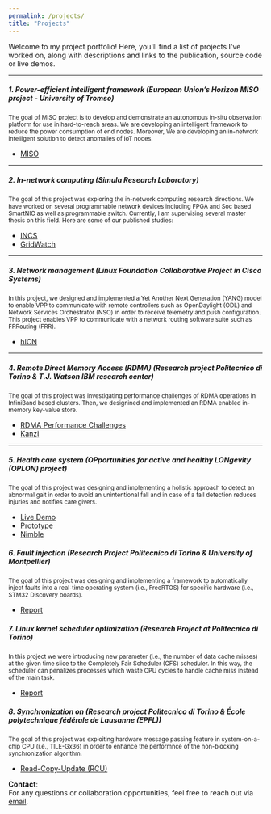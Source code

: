 ```yaml
---
permalink: /projects/
title: "Projects"
---
```

Welcome to my project portfolio! Here, you'll find a list of projects I've worked on, along with descriptions and links to the publication, source code or live demos.

---

##### 1. **Power-efficient intelligent framework (European Union’s Horizon MISO project - University of Tromso)**
<small>The goal of MISO project is to develop and demonstrate an autonomous in-situ observation platform for use in hard-to-reach areas. We are developing an intelligent framework to reduce the power consumption of end nodes. Moreover, We are developing an in-network intelligent solution to detect anomalies of IoT nodes.</small>

- [MISO](https://miso.nilu.no/)

---

##### 2. **In-network computing (Simula Research Laboratory)**
<small>The goal of this project was exploring the in-network computing research directions. We have worked on several programmable network devices including FPGA and Soc based SmartNIC as well as programmable switch. Currently, I am supervising several master thesis on this field. Here are some of our published studies:</small>
 
- [INCS](https://eng.ox.ac.uk/computing/projects/in-network-ml/incs/)  
- [GridWatch](https://ora.ox.ac.uk/objects/uuid:cae1d460-3da1-4a5e-940e-05eb147a061c/files/svx021g97w)

---

##### 3. **Network management (Linux Foundation Collaborative Project in Cisco Systems)**

<small>In this project, we designed and implemented a Yet Another Next Generation (YANG) model to enable VPP to communicate with remote controllers such as OpenDaylight (ODL) and Network Services Orchestrator (NSO) in order to receive telemetry and push configuration. This project enables VPP to communicate with a network routing software suite such as FRRouting (FRR).</small>

- [hICN](https://fd.io/documentation/hicn/)


---

##### 4. **Remote Direct Memory Access (RDMA) (Research project Politecnico di Torino \& T.J. Watson IBM research center)**
<small>The goal of this project was investigating performance challenges of RDMA operations in InfiniBand based clusters. Then,
we designined and implemented an RDMA enabled in-memory key-value store.</small>
 
- [RDMA Performance Challenges](https://ieeexplore.ieee.org/document/9119827)  
- [Kanzi](https://dl.acm.org/doi/pdf/10.1145/3007592.3007594)

---

##### 5. **Health care system (OPportunities for active and healthy LONgevity (OPLON) project)**
<small>The goal of this project was designing and implementing a holistic approach to detect an abnormal gait in order to avoid an unintentional fall and in case of a fall detection reduces injuries and notifies care givers.</small>

- [Live Demo](https://example.com/project5)  
- [Prototype](https://github.com/username/project5)
- [Nimble](https://www.researchgate.net/profile/Masoud-Hemmatpour/publication/358139568_A_kinematic-based_indoor_fall_surveillance/links/61f26c0d5779d35951da4fa8/A-kinematic-based-indoor-fall-surveillance.pdf)

##### 6. **Fault injection (Research Project Politecnico di Torino & University of Montpellier)**
<small>The goal of this project was designing and implementing a framework to automatically inject faults into a real-time operating system (i.e., FreeRTOS) for specific hardware (i.e., STM32 Discovery boards).</small>

- [Report](https://www.researchgate.net/publication/383794179_Operating_systems_Fault_injection_on_scheduler_using_FreeRTOS)


##### 7. **Linux kernel scheduler optimization (Research Project at Politecnico di Torino)**
<small>In this project we were introducing new parameter (i.e., the number of data cache misses) at the given time slice to the Completely Fair Scheduler (CFS) scheduler. In this way, the scheduler can penalizes processes which waste CPU cycles to handle cache miss instead of the main task.</small>


- [Report](https://www.researchgate.net/publication/383057404_Change_scheduling_priority_according_to_cache_miss_rate)  


##### 8. **Synchronization on  (Research project Politecnico di Torino & École polytechnique fédérale de Lausanne (EPFL))**
<small>The goal of this project was exploiting hardware message passing feature in system-on-a-chip CPU (i.e., TILE-Gx36) in order to enhance the performnce of the non-blocking synchronization algorithm.</small>

- [Read-Copy-Update (RCU)](https://www.researchgate.net/publication/383793970_READ_COPY_UPDATE_SYNCHRONIZATION_IMPROVEMENT_BY_HARDWARE_MESSAGE_PASSING)  


**Contact**:  
For any questions or collaboration opportunities, feel free to reach out via [email](mailto:mashemat@gmail.com).


